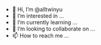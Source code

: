 - 👋 Hi, I’m @alltwinyu
- 👀 I’m interested in ...
- 🌱 I’m currently learning ...
- 💞️ I’m looking to collaborate on ...
- 📫 How to reach me ...

<!---
alltwinyu/alltwinyu is a ✨ special ✨ repository because its `README.md` (this file) appears on your GitHub profile.
You can click the Preview link to take a look at your changes.
--->
